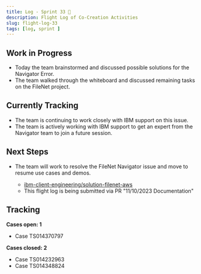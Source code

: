 ```yaml
---
title: Log - Sprint 33 🛫
description: Flight Log of Co-Creation Activities
slug: flight-log-33
tags: [log, sprint ]
---
```


## Work in Progress
- Today the team brainstormed and discussed possible solutions for the Navigator Error.
- The team walked through the whiteboard and discussed remaining tasks on the FileNet project.
## Currently Tracking
- The team is continuing to work closely with IBM support on this issue.
- The team is actively working with IBM support to get an expert from the Navigator team to join a future session.
## Next Steps
- The team will work to resolve the FileNet Navigator issue and move to resume use cases and demos.
  
    - [ibm-client-engineering/solution-filenet-aws](https://trello.com/c/3WHHYbfl/3-functionality-verification)
    - This flight log is being submitted via PR "11/10/2023 Documentation"

## Tracking
**Cases open: 1**
  - Case TS014370797
  
**Cases closed: 2**
  - Case TS014232963
  - Case TS014348824